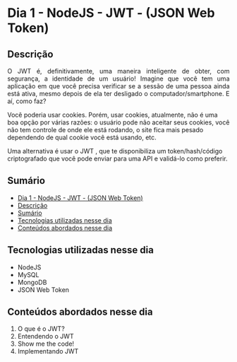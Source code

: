 # Dia 1 - NodeJS - JWT - (JSON Web Token)

## Descrição
<p align="justify">
O JWT é, definitivamente, uma maneira inteligente de obter, com segurança, a identidade de um usuário!
Imagine que você tem uma aplicação em que você precisa verificar se a sessão de uma pessoa ainda está ativa, mesmo depois de ela ter desligado o computador/smartphone. E aí, como faz?

Você poderia usar cookies. Porém, usar cookies, atualmente, não é uma boa opção por várias razões: o usuário pode não aceitar seus cookies, você não tem controle de onde ele está rodando, o site fica mais pesado dependendo de qual cookie você está usando, etc.

Uma alternativa é usar o JWT , que te disponibiliza um token/hash/código criptografado que você pode enviar para uma API e validá-lo como preferir.
</p>

## Sumário
- [Dia 1 - NodeJS - JWT - (JSON Web Token)
](#dia-1---nodejs---jwt---(json-web-token))
- [Descrição](#descrição)
- [Sumário](#sumário)
- [Tecnologias utilizadas nesse dia](#tecnologias-utilizadas-nesse-dia)
- [Conteúdos abordados nesse dia](#conteúdos-abordados-nesse-dia)

## Tecnologias utilizadas nesse dia
- NodeJS
- MySQL
- MongoDB
- JSON Web Token

## Conteúdos abordados nesse dia
1. O que é o JWT?
2. Entendendo o JWT
3. Show me the code!
4. Implementando JWT
